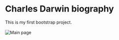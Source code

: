 # Charles Darwin biography

This is my first bootstrap project.<br><br>
![Main page](images/Main_page.jpg)

